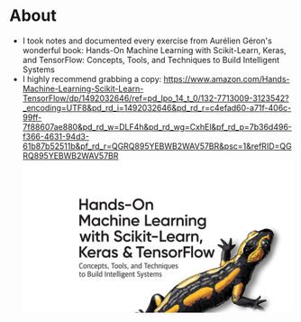 # About
- I took notes and documented every exercise from Aurélien Géron's wonderful book: Hands-On Machine Learning with Scikit-Learn, Keras, and TensorFlow: Concepts, Tools, and Techniques to Build Intelligent Systems
- I highly recommend grabbing a copy: https://www.amazon.com/Hands-Machine-Learning-Scikit-Learn-TensorFlow/dp/1492032646/ref=pd_lpo_14_t_0/132-7713009-3123542?_encoding=UTF8&pd_rd_i=1492032646&pd_rd_r=c4efad60-a71f-406c-99ff-7f88607ae880&pd_rd_w=DLF4h&pd_rd_wg=CxhEl&pf_rd_p=7b36d496-f366-4631-94d3-61b87b52511b&pf_rd_r=QGRQ895YEBWB2WAV57BR&psc=1&refRID=QGRQ895YEBWB2WAV57BR
![txt](https://github.com/StuartWaller/hands-on-ml-notes/blob/master/hands-on-ml.jpg)
